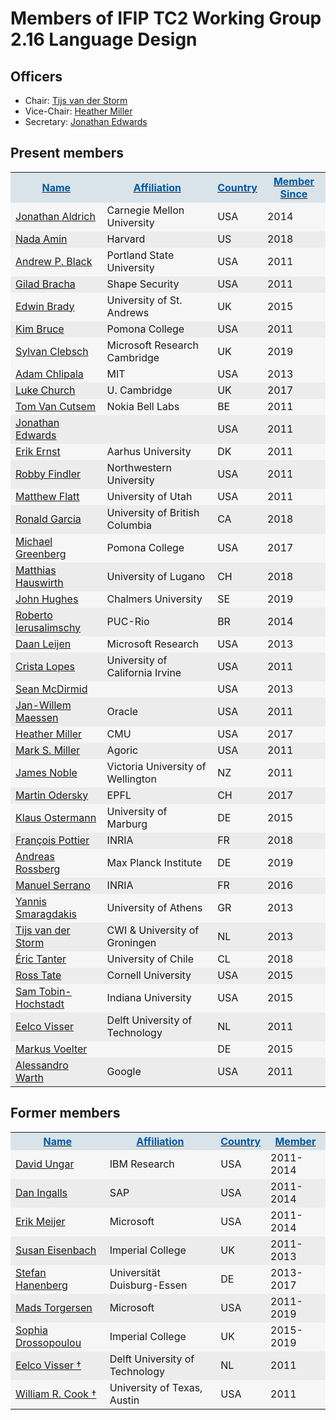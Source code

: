 # Members of IFIP TC2 Working Group 2.16 Language Design

## Officers

- Chair: [Tijs van der Storm](http://homepages.cwi.nl/~storm/)
- Vice-Chair: [Heather Miller](http://heather.miller.am/)
- Secretary: [Jonathan Edwards](http://alarmingdevelopment.org/)


## Present members

<table border="0" cellspacing="0" cellpadding="5">
<tr><th class="twikiFirstCol" bgcolor="#d9e3ea"><a href="GroupMembers661c.html?sortcol=0&amp;table=1&amp;up=0#sorted_table" title="Sort by this column"><font color="#005aa0"> Name</font></a> </th><th bgcolor="#d9e3ea"><a href="GroupMembers90c9.html?sortcol=1&amp;table=1&amp;up=0#sorted_table" title="Sort by this column"><font color="#005aa0"> Affiliation</font></a> </th><th bgcolor="#d9e3ea"><a href="GroupMembers0c2d.html?sortcol=2&amp;table=1&amp;up=0#sorted_table" title="Sort by this column"><font color="#005aa0"> Country</font></a> </th><th bgcolor="#d9e3ea"><a href="GroupMembers43a5.html?sortcol=3&amp;table=1&amp;up=0#sorted_table" title="Sort by this column"><font color="#005aa0"> Member Since</font></a> </th></tr>
<tr><td class="twikiFirstCol" bgcolor="#f6f6f6"> <a href="http://www.cs.cmu.edu/~./aldrich/" target="_top">Jonathan Aldrich</a> </td><td bgcolor="#f6f6f6"> Carnegie Mellon University </td><td bgcolor="#f6f6f6"> USA </td><td bgcolor="#f6f6f6"> 2014 </td></tr>
<tr><td class="twikiFirstCol" bgcolor="#ececec"> <a href="http://namin.org/" target="_top">Nada Amin</a> </td><td bgcolor="#ececec"> Harvard </td><td bgcolor="#ececec"> US </td><td bgcolor="#ececec"> 2018 </td></tr>
<tr><td class="twikiFirstCol" bgcolor="#f6f6f6"> <a href="http://www.cs.pdx.edu/~black" target="_top">Andrew P. Black</a> </td><td bgcolor="#f6f6f6"> Portland State University </td><td bgcolor="#f6f6f6"> USA </td><td bgcolor="#f6f6f6"> 2011 </td></tr>
<tr><td class="twikiFirstCol" bgcolor="#ececec"> <a href="http://bracha.org/Site/Home.html" target="_top">Gilad Bracha</a> </td><td bgcolor="#ececec"> Shape Security </td><td bgcolor="#ececec"> USA </td><td bgcolor="#ececec"> 2011 </td></tr>
<tr><td class="twikiFirstCol" bgcolor="#f6f6f6"> <a href="https://edwinb.wordpress.com/" target="_top">Edwin Brady</a> </td><td bgcolor="#f6f6f6"> University of St. Andrews </td><td bgcolor="#f6f6f6"> UK </td><td bgcolor="#f6f6f6"> 2015 </td></tr>
<tr><td class="twikiFirstCol" bgcolor="#ececec"> <a href="http://www.cs.pomona.edu/~kim" target="_top">Kim Bruce</a> </td><td bgcolor="#ececec"> Pomona College </td><td bgcolor="#ececec"> USA </td><td bgcolor="#ececec"> 2011 </td></tr>
<tr><td class="twikiFirstCol" bgcolor="#f6f6f6"> <a href="https://www.ponylang.io/" target="_top">Sylvan Clebsch</a> </td><td bgcolor="#f6f6f6"> Microsoft Research Cambridge </td><td bgcolor="#f6f6f6"> UK </td><td bgcolor="#f6f6f6"> 2019 </td></tr>
<tr><td class="twikiFirstCol" bgcolor="#f6f6f6"> <a href="http://adam.chlipala.net/" target="_top">Adam Chlipala</a> </td><td bgcolor="#f6f6f6"> MIT </td><td bgcolor="#f6f6f6"> USA </td><td bgcolor="#f6f6f6"> 2013 </td></tr>
<tr><td class="twikiFirstCol" bgcolor="#ececec"> <a href="https://lukechurchnet.appspot.com/" target="_top">Luke Church</a> </td><td bgcolor="#ececec"> U. Cambridge </td><td bgcolor="#ececec"> UK </td><td bgcolor="#ececec"> 2017 </td></tr>
<tr><td class="twikiFirstCol" bgcolor="#f6f6f6"> <a class="twikiLink" href="TomVanCutsem.html">Tom Van Cutsem</a> </td><td bgcolor="#f6f6f6"> Nokia Bell Labs </td><td bgcolor="#f6f6f6"> BE </td><td bgcolor="#f6f6f6"> 2011 </td></tr>
<tr><td class="twikiFirstCol" bgcolor="#ececec"> <a href="http://alarmingdevelopment.org/" target="_top">Jonathan Edwards</a> </td><td bgcolor="#ececec"> &nbsp; </td><td bgcolor="#ececec"> USA </td><td bgcolor="#ececec"> 2011 </td></tr>
<tr><td class="twikiFirstCol" bgcolor="#f6f6f6"> <a href="http://pure.au.dk/portal/en/eernst@cs.au.dk" target="_top">Erik Ernst</a> </td><td bgcolor="#f6f6f6"> Aarhus University </td><td bgcolor="#f6f6f6"> DK </td><td bgcolor="#f6f6f6"> 2011 </td></tr>
<tr><td class="twikiFirstCol" bgcolor="#ececec"> <a href="http://www.eecs.northwestern.edu/~robby/" target="_top">Robby Findler</a> </td><td bgcolor="#ececec"> Northwestern University </td><td bgcolor="#ececec"> USA </td><td bgcolor="#ececec"> 2011 </td></tr>
<tr><td class="twikiFirstCol" bgcolor="#f6f6f6"> <a href="http://www.cs.utah.edu/~mflatt/" target="_top">Matthew Flatt</a> </td><td bgcolor="#f6f6f6"> University of Utah </td><td bgcolor="#f6f6f6"> USA </td><td bgcolor="#f6f6f6"> 2011 </td></tr>
<tr><td class="twikiFirstCol" bgcolor="#ececec"> <a href="https://www.cs.ubc.ca/~rxg/" target="_top">Ronald Garcia</a> </td><td bgcolor="#ececec"> University of British Columbia </td><td bgcolor="#ececec"> CA </td><td bgcolor="#ececec"> 2018 </td></tr>
<tr><td class="twikiFirstCol" bgcolor="#f6f6f6"> <a href="http://www.cs.pomona.edu/~michael/" target="_top">Michael Greenberg</a> </td><td bgcolor="#f6f6f6"> Pomona College </td><td bgcolor="#f6f6f6"> USA </td><td bgcolor="#f6f6f6"> 2017 </td></tr>
<tr><td class="twikiFirstCol" bgcolor="#ececec"> <a href="https://www.inf.usi.ch/faculty/hauswirth/" target="_top">Matthias Hauswirth</a> </td><td bgcolor="#ececec"> University of Lugano </td><td bgcolor="#ececec"> CH </td><td bgcolor="#ececec"> 2018 </td></tr>
<tr><td class="twikiFirstCol" bgcolor="#f6f6f6"> <a href="http://www.cse.chalmers.se/~rjmh/" target="_top">John Hughes</a> </td><td bgcolor="#f6f6f6"> Chalmers University </td><td bgcolor="#f6f6f6"> SE </td><td bgcolor="#f6f6f6"> 2019 </td></tr>
<tr><td class="twikiFirstCol" bgcolor="#ececec"> <a href="http://www.inf.puc-rio.br/~roberto/" target="_top">Roberto Ierusalimschy</a> </td><td bgcolor="#ececec"> PUC-Rio </td><td bgcolor="#ececec"> BR </td><td bgcolor="#ececec"> 2014 </td></tr>
<tr><td class="twikiFirstCol" bgcolor="#f6f6f6"> <a href="http://research.microsoft.com/en-us/people/daan/" target="_top">Daan Leijen</a> </td><td bgcolor="#f6f6f6"> Microsoft Research </td><td bgcolor="#f6f6f6"> USA </td><td bgcolor="#f6f6f6"> 2013 </td></tr>
<tr><td class="twikiFirstCol" bgcolor="#ececec"> <a href="http://www.ics.uci.edu/~lopes/" target="_top">Crista Lopes</a> </td><td bgcolor="#ececec"> University of California Irvine </td><td bgcolor="#ececec"> USA </td><td bgcolor="#ececec"> 2011 </td></tr>
<tr><td class="twikiFirstCol" bgcolor="#f6f6f6"> <a href="http://research.microsoft.com/people/smcdirm/" target="_top">Sean McDirmid</a> </td><td bgcolor="#f6f6f6"> &nbsp; </td><td bgcolor="#f6f6f6"> USA </td><td bgcolor="#f6f6f6"> 2013 </td></tr>
<tr><td class="twikiFirstCol" bgcolor="#ececec"> <a href="http://www.linkedin.com/in/janwillemmaessen" target="_top">Jan-Willem Maessen</a> </td><td bgcolor="#ececec"> Oracle </td><td bgcolor="#ececec"> USA </td><td bgcolor="#ececec"> 2011 </td></tr>
<tr><td class="twikiFirstCol" bgcolor="#f6f6f6"> <a href="http://heather.miller.am/" target="_top">Heather Miller</a> </td><td bgcolor="#f6f6f6"> CMU </td><td bgcolor="#f6f6f6"> USA </td><td bgcolor="#f6f6f6"> 2017 </td></tr>
<tr><td class="twikiFirstCol" bgcolor="#ececec"> <a href="http://research.google.com/pubs/author35958.html" target="_top">Mark S. Miller</a> </td><td bgcolor="#ececec"> Agoric </td><td bgcolor="#ececec"> USA </td><td bgcolor="#ececec"> 2011 </td></tr>
<tr><td class="twikiFirstCol" bgcolor="#f6f6f6"> <a href="http://homepages.ecs.vuw.ac.nz/~kjx" target="_top">James Noble</a> </td><td bgcolor="#f6f6f6"> Victoria University of Wellington </td><td bgcolor="#f6f6f6"> NZ </td><td bgcolor="#f6f6f6"> 2011 </td></tr>
<tr><td class="twikiFirstCol" bgcolor="#ececec"> <a href="http://lampwww.epfl.ch/~odersky/" target="_top">Martin Odersky</a> </td><td bgcolor="#ececec"> EPFL </td><td bgcolor="#ececec"> CH </td><td bgcolor="#ececec"> 2017 </td></tr>
<tr><td class="twikiFirstCol" bgcolor="#f6f6f6"> <a href="http://www.informatik.uni-marburg.de/~kos/" target="_top">Klaus Ostermann</a> </td><td bgcolor="#f6f6f6"> University of Marburg </td><td bgcolor="#f6f6f6"> DE </td><td bgcolor="#f6f6f6"> 2015 </td></tr>
<tr><td class="twikiFirstCol" bgcolor="#ececec"> <a href="http://gallium.inria.fr/~fpottier/" target="_top">François Pottier</a> </td><td bgcolor="#ececec"> INRIA </td><td bgcolor="#ececec"> FR </td><td bgcolor="#ececec"> 2018 </td></tr>
<tr><td class="twikiFirstCol" bgcolor="#f6f6f6"> <a href="https://people.mpi-sws.org/~rossberg/" target="_top">Andreas Rossberg</a> </td><td bgcolor="#f6f6f6"> Max Planck Institute </td><td bgcolor="#f6f6f6"> DE </td><td bgcolor="#f6f6f6"> 2019 </td></tr>
<tr><td class="twikiFirstCol" bgcolor="#ececec"> <a href="https://www-sop.inria.fr/members/Manuel.Serrano/" target="_top">Manuel Serrano</a> </td><td bgcolor="#ececec"> INRIA </td><td bgcolor="#ececec"> FR </td><td bgcolor="#ececec"> 2016 </td></tr>
<tr><td class="twikiFirstCol" bgcolor="#f6f6f6"> <a href="http://cgi.di.uoa.gr/~smaragd/" target="_top">Yannis Smaragdakis</a> </td><td bgcolor="#f6f6f6"> University of Athens </td><td bgcolor="#f6f6f6"> GR </td><td bgcolor="#f6f6f6"> 2013 </td></tr>
<tr><td class="twikiFirstCol" bgcolor="#ececec"> <a href="http://homepages.cwi.nl/~storm/" target="_top">Tijs van der Storm</a> </td><td bgcolor="#ececec"> CWI &amp; University of Groningen </td><td bgcolor="#ececec"> NL </td><td bgcolor="#ececec"> 2013 </td></tr>
<tr><td class="twikiFirstCol" bgcolor="#f6f6f6"> <a href="https://www.dcc.uchile.cl/eric_tanter" target="_top">Éric Tanter</a> </td><td bgcolor="#f6f6f6"> University of Chile </td><td bgcolor="#f6f6f6"> CL </td><td bgcolor="#f6f6f6"> 2018 </td></tr>
<tr><td class="twikiFirstCol" bgcolor="#ececec"> <a href="http://www.cs.cornell.edu/~ross/" target="_top">Ross Tate</a> </td><td bgcolor="#ececec"> Cornell University </td><td bgcolor="#ececec"> USA </td><td bgcolor="#ececec"> 2015 </td></tr>
<tr><td class="twikiFirstCol" bgcolor="#f6f6f6"> <a href="http://samth.github.io/" target="_top">Sam Tobin-Hochstadt</a> </td><td bgcolor="#f6f6f6"> Indiana University </td><td bgcolor="#f6f6f6"> USA </td><td bgcolor="#f6f6f6"> 2015 </td></tr>
<tr><td class="twikiFirstCol" bgcolor="#ececec"> <a href="http://eelcovisser.org/" target="_top">Eelco Visser</a> </td><td bgcolor="#ececec"> Delft University of Technology </td><td bgcolor="#ececec"> NL </td><td bgcolor="#ececec"> 2011 </td></tr>
<tr><td class="twikiFirstCol" bgcolor="#f6f6f6"> <a href="http://www.voelter.de/" target="_top">Markus Voelter</a> </td><td bgcolor="#f6f6f6"> &nbsp; </td><td bgcolor="#f6f6f6"> DE </td><td bgcolor="#f6f6f6"> 2015 </td></tr>
<tr><td class="twikiFirstCol" bgcolor="#ececec"> <a href="http://tinlizzie.org/~awarth" target="_top">Alessandro Warth</a> </td><td bgcolor="#ececec"> Google </td><td bgcolor="#ececec"> USA </td><td bgcolor="#ececec"> 2011 </td></tr>
</table>

## Former members

<table border="0" cellspacing="0" cellpadding="5">
<tr><th class="twikiFirstCol" bgcolor="#d9e3ea"><a href="GroupMembers8f59.html?sortcol=0&amp;table=2&amp;up=0#sorted_table" title="Sort by this column"><font color="#005aa0"> Name</font></a> </th><th bgcolor="#d9e3ea"><a href="GroupMembers5b17.html?sortcol=1&amp;table=2&amp;up=0#sorted_table" title="Sort by this column"><font color="#005aa0"> Affiliation</font></a> </th><th bgcolor="#d9e3ea"><a href="GroupMemberse04a.html?sortcol=2&amp;table=2&amp;up=0#sorted_table" title="Sort by this column"><font color="#005aa0"> Country</font></a> </th><th bgcolor="#d9e3ea"><a href="GroupMembers1247.html?sortcol=3&amp;table=2&amp;up=0#sorted_table" title="Sort by this column"><font color="#005aa0"> Member</font></a> </th></tr>
<tr><td class="twikiFirstCol" bgcolor="#f6f6f6"> <a href="https://researcher.ibm.com/researcher/view.php?person=us-davidungar" target="_top">David Ungar</a> </td><td bgcolor="#f6f6f6"> IBM Research </td><td bgcolor="#f6f6f6"> USA </td><td bgcolor="#f6f6f6"> 2011-2014 </td></tr>
<tr><td class="twikiFirstCol" bgcolor="#ececec"> <a href="http://en.wikipedia.org/wiki/Daniel_Henry_Holmes_Ingalls,_Jr." target="_top">Dan Ingalls</a> </td><td bgcolor="#ececec"> SAP </td><td bgcolor="#ececec"> USA </td><td bgcolor="#ececec"> 2011-2014 </td></tr>
<tr><td class="twikiFirstCol" bgcolor="#f6f6f6"> <a href="http://research.microsoft.com/en-us/um/people/emeijer/default.aspx" target="_top">Erik Meijer</a> </td><td bgcolor="#f6f6f6"> Microsoft </td><td bgcolor="#f6f6f6"> USA </td><td bgcolor="#f6f6f6"> 2011-2014 </td></tr>
<tr><td class="twikiFirstCol" bgcolor="#ececec"> <a href="http://www.doc.ic.ac.uk/~susan" target="_top">Susan Eisenbach</a> </td><td bgcolor="#ececec"> Imperial College </td><td bgcolor="#ececec"> UK </td><td bgcolor="#ececec"> 2011-2013 </td></tr>
<tr><td class="twikiFirstCol" bgcolor="#f6f6f6"> <a href="http://www.dawis.wiwi.uni-due.de/team/stefan-hanenberg/" target="_top">Stefan Hanenberg</a> </td><td bgcolor="#f6f6f6"> Universität Duisburg-Essen </td><td bgcolor="#f6f6f6"> DE </td><td bgcolor="#f6f6f6"> 2013-2017 </td></tr>
<tr><td class="twikiFirstCol" bgcolor="#ececec"> <a href="http://blogs.msdn.com/madst/" target="_top">Mads Torgersen</a> </td><td bgcolor="#ececec"> Microsoft </td><td bgcolor="#ececec"> USA </td><td bgcolor="#ececec"> 2011-2019 </td></tr>

<tr><td class="twikiFirstCol" bgcolor="#f6f6f6"> <a href="https://wp.doc.ic.ac.uk/sd/" target="_top">Sophia Drossopoulou</a> </td><td bgcolor="#f6f6f6"> Imperial College </td><td bgcolor="#f6f6f6"> UK </td><td bgcolor="#f6f6f6"> 2015-2019 </td></tr>

<tr><td class="twikiFirstCol" bgcolor="#ececec"> <a href="http://eelcovisser.org/" target="_top">Eelco Visser †</a> </td><td bgcolor="#ececec"> Delft University of Technology </td><td bgcolor="#ececec"> NL </td><td bgcolor="#ececec"> 2011 </td></tr>

<tr><td class="twikiFirstCol" bgcolor="#f6f6f6"> <a href="http://www.cs.utexas.edu/users/wcook" target="_top">William R. Cook †</a> </td><td bgcolor="#f6f6f6"> University of Texas, Austin </td><td bgcolor="#f6f6f6"> USA </td><td bgcolor="#f6f6f6"> 2011 </td></tr>


</table>

